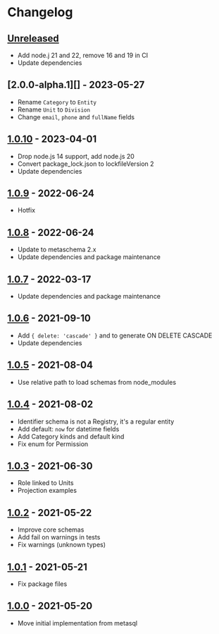 # Changelog

## [Unreleased][unreleased]

- Add node.j 21 and 22, remove 16 and 19 in CI
- Update dependencies

## [2.0.0-alpha.1][] - 2023-05-27

- Rename `Category` to `Entity`
- Rename `Unit` to `Division`
- Change `email`, `phone` and `fullName` fields

## [1.0.10][] - 2023-04-01

- Drop node.js 14 support, add node.js 20
- Convert package_lock.json to lockfileVersion 2
- Update dependencies

## [1.0.9][] - 2022-06-24

- Hotfix

## [1.0.8][] - 2022-06-24

- Update to metaschema 2.x
- Update dependencies and package maintenance

## [1.0.7][] - 2022-03-17

- Update dependencies and package maintenance

## [1.0.6][] - 2021-09-10

- Add `{ delete: 'cascade' }` and to generate ON DELETE CASCADE
- Update dependencies

## [1.0.5][] - 2021-08-04

- Use relative path to load schemas from node_modules

## [1.0.4][] - 2021-08-02

- Identifier schema is not a Registry, it's a regular entity
- Add default: `now` for datetime fields
- Add Category kinds and default kind
- Fix enum for Permission

## [1.0.3][] - 2021-06-30

- Role linked to Units
- Projection examples

## [1.0.2][] - 2021-05-22

- Improve core schemas
- Add fail on warnings in tests
- Fix warnings (unknown types)

## [1.0.1][] - 2021-05-21

- Fix package files

## [1.0.0][] - 2021-05-20

- Move initial implementation from metasql

[unreleased]: https://github.com/metarhia/metadomain/compare/v1.0.10...HEAD
[1.0.10]: https://github.com/metarhia/metadomain/compare/v1.0.9...v1.0.10
[1.0.9]: https://github.com/metarhia/metadomain/compare/v1.0.8...v1.0.9
[1.0.8]: https://github.com/metarhia/metadomain/compare/v1.0.7...v1.0.8
[1.0.7]: https://github.com/metarhia/metadomain/compare/v1.0.6...v1.0.7
[1.0.6]: https://github.com/metarhia/metadomain/compare/v1.0.5...v1.0.6
[1.0.5]: https://github.com/metarhia/metadomain/compare/v1.0.4...v1.0.5
[1.0.4]: https://github.com/metarhia/metadomain/compare/v1.0.3...v1.0.4
[1.0.3]: https://github.com/metarhia/metadomain/compare/v1.0.2...v1.0.3
[1.0.2]: https://github.com/metarhia/metadomain/compare/v1.0.1...v1.0.2
[1.0.1]: https://github.com/metarhia/metadomain/compare/v1.0.0...v1.0.1
[1.0.0]: https://github.com/metarhia/metadomain/compare/v0.0.0...v1.0.0
